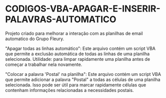 # CODIGOS-VBA-APAGAR-E-INSERIR-PALAVRAS-AUTOMATICO

Projeto criado para melhorar a interação com as planilhas de email automatico do Grupo Fleury. 

"Apagar todas as linhas automático": Este arquivo contém um script VBA que permite a exclusão automática de todas as linhas de uma planilha selecionada. Utilidade: para limpar rapidamente uma planilha antes de começar a trabalhar nela novamente.

"Colocar a palavra 'Postal' na planilha": Este arquivo contém um script VBA que permite adicionar a palavra "Postal" a todas as células de uma planilha selecionada. Isso pode ser útil para marcar rapidamente células que contenham informações relacionadas a necessidades postais.
